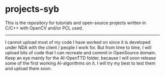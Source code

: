 projects-syb
============

This is the repository for tutorials and open-source projects written in C/C++ with OpenCV and/or PCL used.

--- 
I cannot upload most of my code I have worked on since it is developed under NDA with the client / people I work for. But from time to time, I will upload bits of code that I can recreate and commit in OpenSource domain. Keep an eye mainly for the AI-OpenTTD folder, because I will soon release some of the first working AI-algorithms on it. I will try my best to test them and upload them soon.
